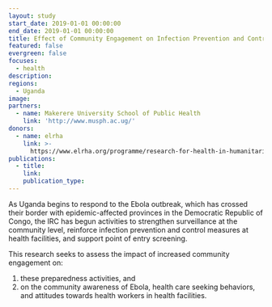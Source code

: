 ```yaml
---
layout: study
start_date: 2019-01-01 00:00:00
end_date: 2019-01-01 00:00:00
title: Effect of Community Engagement on Infection Prevention and Control for Ebola
featured: false
evergreen: false
focuses:
  - health
description:
regions:
  - Uganda
image:
partners:
  - name: Makerere University School of Public Health
    link: 'http://www.musph.ac.ug/'
donors:
  - name: elrha
    link: >-
      https://www.elrha.org/programme/research-for-health-in-humanitarian-crises/
publications:
  - title:
    link:
    publication_type:
---
```


As Uganda begins to respond to the Ebola outbreak, which has crossed their border with epidemic-affected provinces in the Democratic Republic of Congo, the IRC has begun activities to strengthen surveillance at the community level, reinforce infection prevention and control measures at health facilities, and support point of entry screening.

This research seeks to assess the impact of increased community engagement on:&nbsp;

1. these preparedness activities, and
2. on the community awareness of Ebola, health care seeking behaviors, and attitudes towards health workers in health facilities.
